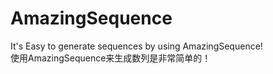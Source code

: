 # AmazingSequence
It's Easy to generate sequences by using AmazingSequence!  
使用AmazingSequence来生成数列是非常简单的！
